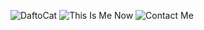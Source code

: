 ![DaftoCat](https://github.com/jstagg)
![This Is Me Now](https://jstagg.github.io/images/resume.png)
![Contact Me](https://jstagg.github.io/images/email.png)
